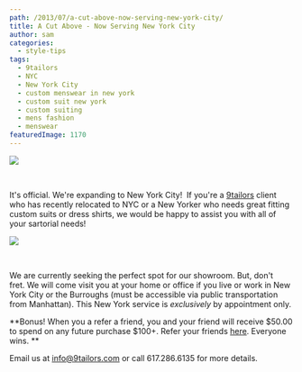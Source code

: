 ```yaml
---
path: /2013/07/a-cut-above-now-serving-new-york-city/
title: A Cut Above - Now Serving New York City
author: sam
categories: 
  - style-tips
tags: 
  - 9tailors
  - NYC
  - New York City
  - custom menswear in new york
  - custom suit new york
  - custom suiting
  - mens fashion
  - menswear
featuredImage: 1170
---
```

[![](http://3.bp.blogspot.com/-hdQLw-4wvbg/UakL_kNj19I/AAAAAAAAN34/zgCRxIlCGm4/s640/bNoxNq4CSlGhYKB9ubmnoobTJLK2rY9PQV4AlZnjSK8.jpeg)](http://3.bp.blogspot.com/-hdQLw-4wvbg/UakL_kNj19I/AAAAAAAAN34/zgCRxIlCGm4/s1600/bNoxNq4CSlGhYKB9ubmnoobTJLK2rY9PQV4AlZnjSK8.jpeg)

 

It's official. We're expanding to New York City!  If you're a [9tailors](http://www.9tailors.com/) client who has recently relocated to NYC or a New Yorker who needs great fitting custom suits or dress shirts, we would be happy to assist you with all of your sartorial needs!

[![](http://2.bp.blogspot.com/-gPGTBrALD3I/UakMCM4IHtI/AAAAAAAAN4A/cubpc6CjB50/s640/EIs9NUaC3Ou3VlqirmT5d-O_xqvLTbeznKGHWUnQaaM,-n8r2GlS7ghi-J0bhiFuW3drRs61C9wmNbWYenz0Ic8.jpeg)](http://2.bp.blogspot.com/-gPGTBrALD3I/UakMCM4IHtI/AAAAAAAAN4A/cubpc6CjB50/s1600/EIs9NUaC3Ou3VlqirmT5d-O_xqvLTbeznKGHWUnQaaM,-n8r2GlS7ghi-J0bhiFuW3drRs61C9wmNbWYenz0Ic8.jpeg)

 

We are currently seeking the perfect spot for our showroom. But, don't fret. We will come visit you at your home or office if you live or work in New York City or the Burroughs (must be accessible via public transportation from Manhattan). This New York service is _exclusively_ by appointment only.

**Bonus! When you a refer a friend, you and your friend will receive $50.00 to spend on any future purchase $100+. Refer your friends [here](https://docs.google.com/spreadsheet/viewform?formkey=dGlnX1RsVHBNZVp4TlNqZkFsQ0FtZmc6MA#gid=0). Everyone wins. **

Email us at [info@9tailors.com](mailto:info@9tailors.com) or call 617.286.6135 for more details.